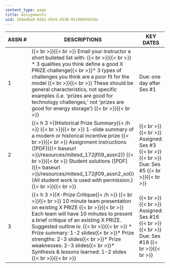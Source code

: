 ```yaml
---
content_type: page
title: Assignments
uid: 1b0ed8a8-02b2-05e5-d530-01c089d4e3da
---
```


| ASSN # | DESCRIPTIONS | KEY DATES |
| --- | --- | --- |
| 1 |  {{< br >}}{{< br >}} Email your instructor a short bulleted list with: {{< br >}}{{< br >}} *   3 qualities you think define a good X PRIZE challenge{{< br >}}*   3 types of challenges you think are a poor fit for the model {{< br >}}{{< br >}} These should be general characteristics, not specific examples (i.e. 'prizes are good for technology challenges,' not 'prizes are good for energy storage') {{< br >}}{{< br >}}  | Due: one day after Ses #1 |
| 2 | {{< h 3 >}}Historical Prize Summary{{< /h >}} {{< br >}}{{< br >}} 1-slide summary of a modern or historical incentive prize {{< br >}}{{< br >}} Assignment instructions ([PDF]({{< baseurl >}}/resources/mitesd_172jf09_assn2)) {{< br >}}{{< br >}} Student solutions ([PDF]({{< baseurl >}}/resources/mitesd_172jf09_assn2_sol)) (All student work is used with permission.) {{< br >}}{{< br >}}  |  {{< br >}}{{< br >}} Assigned: Ses #3 {{< br >}}{{< br >}} Due: Ses #5 {{< br >}}{{< br >}}  |
| 3 | {{< h 3 >}}X-Prize Critique{{< /h >}} {{< br >}}{{< br >}} 10 minute team presentation on existing X PRIZE {{< br >}}{{< br >}} Each team will have 10 minutes to present a brief critique of an existing X PRIZE. Suggested outline is: {{< br >}}{{< br >}} *   Prize summary: 1-2 slides{{< br >}}*   Prize strengths: 2-3 slides{{< br >}}*   Prize weaknesses: 2-3 slides{{< br >}}*   Synthesis & lessons learned: 1-2 slides {{< br >}}{{< br >}}  |  {{< br >}}{{< br >}} Assigned: Ses #16 {{< br >}}{{< br >}} Due: Ses #18 {{< br >}}{{< br >}}
